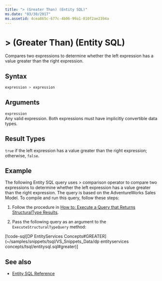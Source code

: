 ```yaml
---
title: "> (Greater Than) (Entity SQL)"
ms.date: "03/30/2017"
ms.assetid: 4cea865c-677c-4b06-99a1-010f2ae2394a
---
```

# > (Greater Than) (Entity SQL)
Compares two expressions to determine whether the left expression has a value greater than the right expression.  
  
## Syntax  
  
```sql  
expression > expression  
```  
  
## Arguments  
 `expression`  
 Any valid expression. Both expressions must have implicitly convertible data types.  
  
## Result Types  
 `true` if the left expression has a value greater than the right expression; otherwise, `false`.  
  
## Example  
 The following Entity SQL query uses > comparison operator to compare two expressions to determine whether the left expression has a value greater than the right expression. The query is based on the AdventureWorks Sales Model. To compile and run this query, follow these steps:  
  
1. Follow the procedure in [How to: Execute a Query that Returns StructuralType Results](../how-to-execute-a-query-that-returns-structuraltype-results.md).  
  
2. Pass the following query as an argument to the `ExecuteStructuralTypeQuery` method:  
  
 [!code-sql[DP EntityServices Concepts#GREATER](~/samples/snippets/tsql/VS_Snippets_Data/dp entityservices concepts/tsql/entitysql.sql#greater)]  
  
## See also

- [Entity SQL Reference](entity-sql-reference.md)

